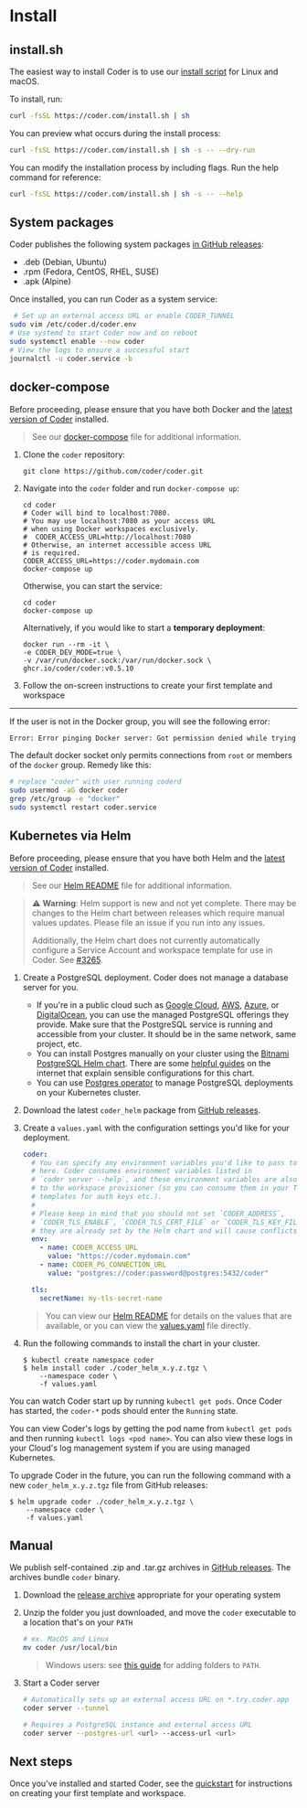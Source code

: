 # Install

## install.sh

The easiest way to install Coder is to use our [install script](https://github.com/coder/coder/blob/main/install.sh) for Linux and macOS.

To install, run:

```bash
curl -fsSL https://coder.com/install.sh | sh
```

You can preview what occurs during the install process:

```bash
curl -fsSL https://coder.com/install.sh | sh -s -- --dry-run
```

You can modify the installation process by including flags. Run the help command for reference:

```bash
curl -fsSL https://coder.com/install.sh | sh -s -- --help
```

## System packages

Coder publishes the following system packages [in GitHub releases](https://github.com/coder/coder/releases):

- .deb (Debian, Ubuntu)
- .rpm (Fedora, CentOS, RHEL, SUSE)
- .apk (Alpine)

Once installed, you can run Coder as a system service:

```sh
 # Set up an external access URL or enable CODER_TUNNEL
sudo vim /etc/coder.d/coder.env
# Use systemd to start Coder now and on reboot
sudo systemctl enable --now coder
# View the logs to ensure a successful start
journalctl -u coder.service -b
```

## docker-compose

Before proceeding, please ensure that you have both Docker and the [latest version of
Coder](https://github.com/coder/coder/releases) installed.

> See our [docker-compose](https://github.com/coder/coder/blob/main/docker-compose.yaml) file
> for additional information.

1. Clone the `coder` repository:

   ```console
   git clone https://github.com/coder/coder.git
   ```

2. Navigate into the `coder` folder and run `docker-compose up`:

   ```console
   cd coder
   # Coder will bind to localhost:7080.
   # You may use localhost:7080 as your access URL
   # when using Docker workspaces exclusively.
   #  CODER_ACCESS_URL=http://localhost:7080
   # Otherwise, an internet accessible access URL
   # is required.
   CODER_ACCESS_URL=https://coder.mydomain.com
   docker-compose up
   ```

   Otherwise, you can start the service:

   ```console
   cd coder
   docker-compose up
   ```

   Alternatively, if you would like to start a **temporary deployment**:

   ```console
   docker run --rm -it \
   -e CODER_DEV_MODE=true \
   -v /var/run/docker.sock:/var/run/docker.sock \
   ghcr.io/coder/coder:v0.5.10
   ```

3. Follow the on-screen instructions to create your first template and workspace

---

If the user is not in the Docker group, you will see the following error:

```sh
Error: Error pinging Docker server: Got permission denied while trying to connect to the Docker daemon socket
```

The default docker socket only permits connections from `root` or members of the `docker`
group. Remedy like this:

```sh
# replace "coder" with user running coderd
sudo usermod -aG docker coder
grep /etc/group -e "docker"
sudo systemctl restart coder.service
```

## Kubernetes via Helm

Before proceeding, please ensure that you have both Helm and the [latest version
of Coder](https://github.com/coder/coder/releases) installed.

> See our [Helm README](https://github.com/coder/coder/blob/main/helm#readme)
> file for additional information.

> ⚠️ **Warning**: Helm support is new and not yet complete. There may be changes
> to the Helm chart between releases which require manual values updates. Please
> file an issue if you run into any issues.
>
> Additionally, the Helm chart does not currently automatically configure a
> Service Account and workspace template for use in Coder. See
> [#3265](https://github.com/coder/coder/issues/3265).


1. Create a PostgreSQL deployment. Coder does not manage a database server for
   you.

    - If you're in a public cloud such as
      [Google Cloud](https://cloud.google.com/sql/docs/postgres/),
      [AWS](https://aws.amazon.com/rds/postgresql/),
      [Azure](https://docs.microsoft.com/en-us/azure/postgresql/), or
      [DigitalOcean](https://www.digitalocean.com/products/managed-databases-postgresql),
      you can use the managed PostgreSQL offerings they provide. Make sure that
      the PostgreSQL service is running and accessible from your cluster. It
      should be in the same network, same project, etc.
    - You can install Postgres manually on your cluster using the
      [Bitnami PostgreSQL Helm chart](https://github.com/bitnami/charts/tree/master/bitnami/postgresql#readme).
      There are some
      [helpful guides](https://phoenixnap.com/kb/postgresql-kubernetes) on the
      internet that explain sensible configurations for this chart.
    - You can use
      [Postgres operator](https://github.com/zalando/postgres-operator) to
      manage PostgreSQL deployments on your Kubernetes cluster.

1. Download the latest `coder_helm` package from
   [GitHub releases](https://github.com/coder/coder/releases).

1. Create a `values.yaml` with the configuration settings you'd like for your deployment.

    ```yaml
    coder:
      # You can specify any environment variables you'd like to pass to Coder
      # here. Coder consumes environment variables listed in
      # `coder server --help`, and these environment variables are also passed
      # to the workspace provisioner (so you can consume them in your Terraform
      # templates for auth keys etc.).
      #
      # Please keep in mind that you should not set `CODER_ADDRESS`,
      # `CODER_TLS_ENABLE`, `CODER_TLS_CERT_FILE` or `CODER_TLS_KEY_FILE` as
      # they are already set by the Helm chart and will cause conflicts.
      env:
        - name: CODER_ACCESS_URL
          value: "https://coder.mydomain.com"
        - name: CODER_PG_CONNECTION_URL
          value: "postgres://coder:password@postgres:5432/coder"

      tls:
        secretName: my-tls-secret-name
    ```

    > You can view our
    > [Helm README](https://github.com/coder/coder/blob/main/helm#readme) for
    > details on the values that are available, or you can view the
    > [values.yaml](https://github.com/coder/coder/blob/main/helm/values.yaml)
    > file directly.

1. Run the following commands to install the chart in your cluster.

    ```console
    $ kubectl create namespace coder
    $ helm install coder ./coder_helm_x.y.z.tgz \
        --namespace coder \
        -f values.yaml
    ```

You can watch Coder start up by running `kubectl get pods`. Once Coder has
started, the `coder-*` pods should enter the `Running` state.

You can view Coder's logs by getting the pod name from `kubectl get pods` and
then running `kubectl logs <pod name>`. You can also view these logs in your
Cloud's log management system if you are using managed Kubernetes.

To upgrade Coder in the future, you can run the following command with a new `coder_helm_x.y.z.tgz` file from GitHub releases:

```console
$ helm upgrade coder ./coder_helm_x.y.z.tgz \
    --namespace coder \
    -f values.yaml
```

## Manual

We publish self-contained .zip and .tar.gz archives in [GitHub releases](https://github.com/coder/coder/releases). The archives bundle `coder` binary.

1. Download the [release archive](https://github.com/coder/coder/releases) appropriate for your operating system

1. Unzip the folder you just downloaded, and move the `coder` executable to a location that's on your `PATH`

   ```sh
   # ex. MacOS and Linux
   mv coder /usr/local/bin
   ```

   > Windows users: see [this guide](https://answers.microsoft.com/en-us/windows/forum/all/adding-path-variable/97300613-20cb-4d85-8d0e-cc9d3549ba23) for adding folders to `PATH`.

1. Start a Coder server

   ```sh
   # Automatically sets up an external access URL on *.try.coder.app
   coder server --tunnel

   # Requires a PostgreSQL instance and external access URL
   coder server --postgres-url <url> --access-url <url>
   ```

## Next steps

Once you've installed and started Coder, see the [quickstart](./quickstart.md)
for instructions on creating your first template and workspace.
